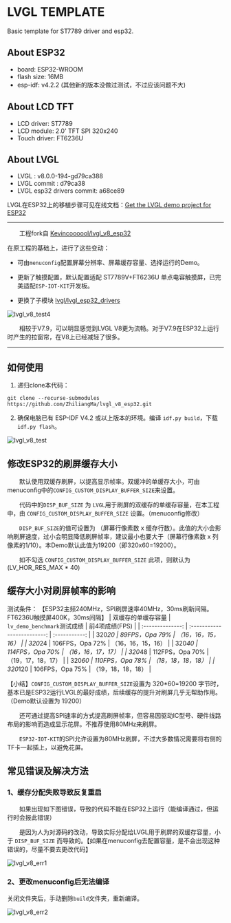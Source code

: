 
# LVGL TEMPLATE
Basic template for ST7789 driver and esp32.

## About ESP32

* board: ESP32-WROOM
* flash size: 16MB
* esp-idf: v4.2.2 (其他新的版本没做过测试，不过应该问题不大)

## About LCD TFT

* LCD driver: ST7789
* LCD module: 2.0' TFT SPI 320x240
* Touch driver: FT6236U

## About LVGL

* LVGL : v8.0.0-194-gd79ca388
* LVGL commit : d79ca38
* LVGL esp32 drivers commit: a68ce89 

LVGL在ESP32上的移植步骤可见在线文档：[Get the LVGL demo project for ESP32](https://docs.lvgl.io/master/get-started/espressif.html)

***

&emsp;&emsp;工程fork自 [Kevincoooool/lvgl_v8_esp32](https://github.com/Kevincoooool/lvgl_v8_esp32)


在原工程的基础上，进行了这些变动：

- 可由`menuconfig`配置屏幕分辨率、屏幕缓存容量、选择运行的Demo。

- 更新了触摸配置，默认配置适配 ST7789V+FT6236U 单点电容触摸屏，已完美适配`ESP-IOT-KIT`开发板。

- 更换了子模块 [lvgl/lvgl_esp32_drivers](https://github.com/lvgl/lvgl_esp32_drivers)

![lvgl_v8_test4](image/lvgl_v8_test4.gif)

&emsp;&emsp;相较于V7.9，可以明显感觉到LVGL V8更为流畅。对于V7.9在ESP32上运行时产生的拉窗帘，在V8上已经减轻了很多。

***

## 如何使用

1. 递归clone本代码：

```
git clone --recurse-submodules https://github.com/ZhiliangMa/lvgl_v8_esp32.git
```

2. 确保电脑已有 ESP-IDF V4.2 或以上版本的环境。编译 `idf.py build`，下载 `idf.py flash`。

![lvgl_v8_test](image/lvgl_v8_test.jpg)

## 修改ESP32的刷屏缓存大小

&emsp;&emsp;默认使用双缓存刷屏，以提高显示帧率。双缓冲的单缓存大小，可由menuconfig中的`CONFIG_CUSTOM_DISPLAY_BUFFER_SIZE`来设置。

&emsp;&emsp;代码中的`DISP_BUF_SIZE` 为 `LVGL`用于刷屏的双缓存的单缓存容量，在本工程中，由 `CONFIG_CUSTOM_DISPLAY_BUFFER_SIZE` 设置。（menuconfig修改）

&emsp;&emsp;`DISP_BUF_SIZE`的值可设置为 （屏幕行像素数 x 缓存行数）。此值的大小会影响刷屏速度，过小会明显降低刷屏帧率，建议最小也要大于（屏幕行像素数 x 列像素的1/10）。本Demo默认此值为19200（即320x60=19200）。

&emsp;&emsp;如不勾选 `CONFIG_CUSTOM_DISPLAY_BUFFER_SIZE` 此项，则默认为 (LV_HOR_RES_MAX * 40)


## 缓存大小对刷屏帧率的影响

测试条件：
【ESP32主频240MHz，SPI刷屏速率40MHz，30ms刷新间隔。FT6236U触摸屏400K，30ms间隔】
| 双缓存的单缓存容量 | `lv_demo_benchmark`测试成绩 | 前4项成绩(FPS) |
| :--------------: | :-------------------------: | :-----------: |
| 320*20 | 89FPS，Opa 79% | （16，16，15，16） |
| 320*24 | 106FPS，Opa 72% | （16，16，15，16） |
| 320*40 | 114FPS，Opa 70% | （16，16，17，17） |
| 320*48 | 112FPS，Opa 70% | （19，17，18，17） |
| 320*60 | 110FPS，Opa 78% | （18，18，18，18） |
| 320*120 | 106FPS，Opa 75% | （19，18，18，18） |

【小结】`CONFIG_CUSTOM_DISPLAY_BUFFER_SIZE`设置为 320*60=19200 字节时，基本已是ESP32运行LVGL的最好成绩，后续缓存的提升对刷屏几乎无帮助作用。（Demo默认设置为 19200）

&emsp;&emsp;还可通过提高SPI速率的方式提高刷屏帧率，但容易因驱动IC型号、硬件线路布局的影响而造成显示花屏。不推荐使用80MHz来刷屏。

&emsp;&emsp;`ESP32-IOT-KIT`的SPI允许设置为80MHz刷屏，不过大多数情况需要将右侧的TF卡一起插上，以避免花屏。

## 常见错误及解决方法

### 1、缓存分配失败导致反复重启

&emsp;&emsp;如果出现如下图错误，导致的代码不能在ESP32上运行（能编译通过，但运行时会报此错误）

&emsp;&emsp;是因为人为对源码的改动，导致实际分配给LVGL用于刷屏的双缓存容量，小于 `DISP_BUF_SIZE` 而导致的。【如果在menuconfig去配置容量，是不会出现这种错误的，尽量不要去更改代码】

![lvgl_v8_err1](image/lvgl_v8_err1.jpg)


### 2、更改menuconfig后无法编译

关闭文件夹后，手动删除`build`文件夹，重新编译。

![lvgl_v8_err2](image/lvgl_v8_err2.jpg)
